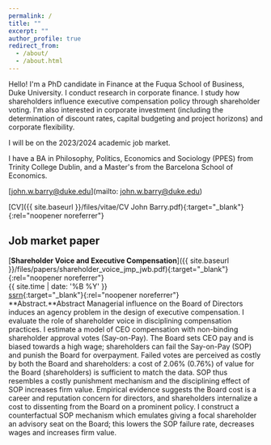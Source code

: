 ```yaml
---
permalink: /
title: ""
excerpt: ""
author_profile: true
redirect_from: 
  - /about/
  - /about.html
---
```


Hello! I'm a PhD candidate in Finance at the Fuqua School of Business, Duke University. I conduct research in corporate finance. I study how shareholders influence executive compensation policy through shareholder voting. I'm also interested in corporate investment (including the determination of discount rates, capital budgeting and project horizons) and corporate flexibility. 

I will be on the 2023/2024 academic job market. 

I have a BA in Philosophy, Politics, Economics and Sociology (PPES) from Trinity College Dublin, and a Master's from the Barcelona School of Economics.

[john.w.barry@duke.edu](mailto: john.w.barry@duke.edu)

[CV]({{ site.baseurl }}/files/vitae/CV John Barry.pdf){:target="_blank"}{:rel="noopener noreferrer"}<br/>
## Job market paper
[**Shareholder Voice and Executive Compensation**]({{ site.baseurl }}/files/papers/shareholder_voice_jmp_jwb.pdf){:target="_blank"}{:rel="noopener noreferrer"} <br/>
{{ site.time | date: '%B %Y' }} <br/>
[ssrn](https://papers.ssrn.com/sol3/papers.cfm?abstract_id=4584580){:target="_blank"}{:rel="noopener noreferrer"} <br/>
**Abstract.**Abstract  Managerial influence on the Board of Directors induces an agency problem in the design of executive compensation. I evaluate the role of shareholder voice in disciplining compensation practices. I estimate a model of CEO compensation with non-binding shareholder approval votes (Say-on-Pay). The Board sets CEO pay and is biased towards a high wage; shareholders can fail the Say-on-Pay (SOP) and punish the Board for overpayment. Failed votes are perceived as costly by both the Board and shareholders: a cost of 2.06% (0.76%) of value for the Board (shareholders) is sufficient to match the data. SOP thus resembles a costly punishment mechanism and the disciplining effect of SOP increases firm value. Empirical evidence suggests the Board cost is a career and reputation concern for directors, and shareholders internalize a cost to dissenting from the Board on a prominent policy. I construct a counterfactual SOP mechanism which emulates giving a focal shareholder an advisory seat on the Board; this lowers the SOP failure rate, decreases wages and increases firm value. 